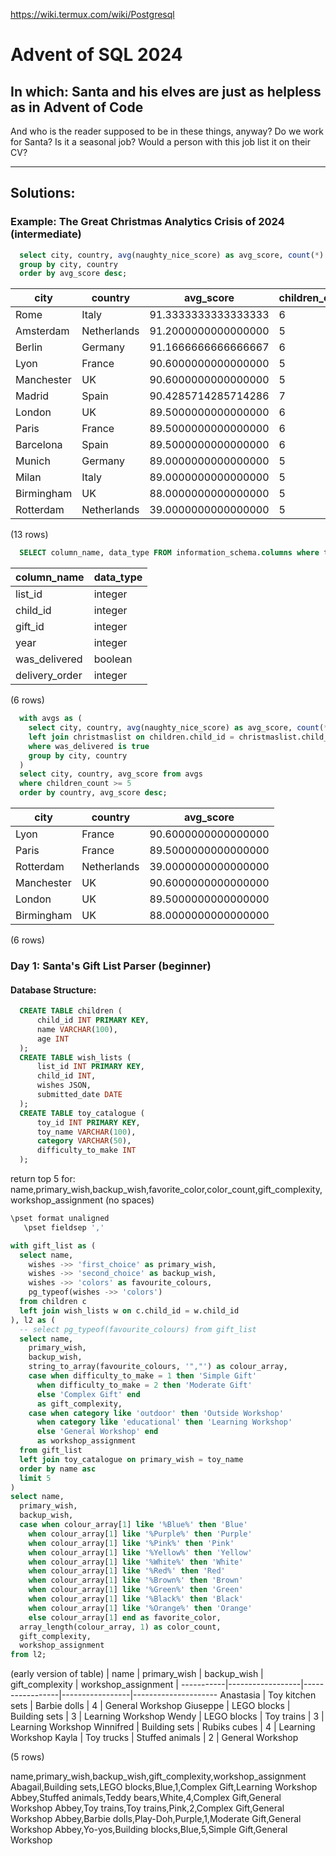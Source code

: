 https://wiki.termux.com/wiki/Postgresql

# Advent of SQL 2024

## In which: Santa and his elves are just as helpless as in Advent of Code

And who is the reader supposed to be in these things, anyway? Do we work for Santa? Is it a seasonal job? Would a person with this job list it on their CV?

---

## Solutions:

### Example: The Great Christmas Analytics Crisis of 2024 (intermediate)

```sql
  select city, country, avg(naughty_nice_score) as avg_score, count(*) as children_count from children
  group by city, country
  order by avg_score desc;
```

|    city    |   country   |      avg_score      | children_count |
------------|-------------|---------------------|----------------
 Rome       | Italy       | 91.3333333333333333 |              6
 Amsterdam  | Netherlands | 91.2000000000000000 |              5
 Berlin     | Germany     | 91.1666666666666667 |              6
 Lyon       | France      | 90.6000000000000000 |              5
 Manchester | UK          | 90.6000000000000000 |              5
 Madrid     | Spain       | 90.4285714285714286 |              7
 London     | UK          | 89.5000000000000000 |              6
 Paris      | France      | 89.5000000000000000 |              6
 Barcelona  | Spain       | 89.5000000000000000 |              6
 Munich     | Germany     | 89.0000000000000000 |              5
 Milan      | Italy       | 89.0000000000000000 |              5
 Birmingham | UK          | 88.0000000000000000 |              5
 Rotterdam  | Netherlands | 39.0000000000000000 |              5
 
(13 rows)

```sql
  SELECT column_name, data_type FROM information_schema.columns where table_name = 'christmaslist';
```

|  column_name   | data_type |
----------------|-----------
 list_id        | integer
 child_id       | integer
 gift_id        | integer
 year           | integer
 was_delivered  | boolean
 delivery_order | integer
 
(6 rows)

```sql
  with avgs as (
    select city, country, avg(naughty_nice_score) as avg_score, count(*) as children_count from children
    left join christmaslist on children.child_id = christmaslist.child_id
    where was_delivered is true
    group by city, country
  )
  select city, country, avg_score from avgs
  where children_count >= 5
  order by country, avg_score desc;
```

|    city    |   country   |      avg_score      |
------------|-------------|---------------------
 Lyon       | France      | 90.6000000000000000
 Paris      | France      | 89.5000000000000000
 Rotterdam  | Netherlands | 39.0000000000000000
 Manchester | UK          | 90.6000000000000000
 London     | UK          | 89.5000000000000000
 Birmingham | UK          | 88.0000000000000000
 
(6 rows)

### Day 1: Santa's Gift List Parser (beginner)

#### Database Structure:

```sql
  CREATE TABLE children (
      child_id INT PRIMARY KEY,
      name VARCHAR(100),
      age INT
  );
  CREATE TABLE wish_lists (
      list_id INT PRIMARY KEY,
      child_id INT,
      wishes JSON,
      submitted_date DATE
  );
  CREATE TABLE toy_catalogue (
      toy_id INT PRIMARY KEY,
      toy_name VARCHAR(100),
      category VARCHAR(50),
      difficulty_to_make INT
  );
```

return top 5 for: name,primary_wish,backup_wish,favorite_color,color_count,gift_complexity,workshop_assignment
 (no spaces)

```sql
\pset format unaligned
   \pset fieldsep ','

with gift_list as (
  select name,
    wishes ->> 'first_choice' as primary_wish,
    wishes ->> 'second_choice' as backup_wish,
    wishes ->> 'colors' as favourite_colours,
    pg_typeof(wishes ->> 'colors')
  from children c
  left join wish_lists w on c.child_id = w.child_id
), l2 as (
  -- select pg_typeof(favourite_colours) from gift_list
  select name,
    primary_wish,
    backup_wish,
    string_to_array(favourite_colours, '","') as colour_array,
    case when difficulty_to_make = 1 then 'Simple Gift'
      when difficulty_to_make = 2 then 'Moderate Gift'
      else 'Complex Gift' end
      as gift_complexity,
    case when category like 'outdoor' then 'Outside Workshop'
      when category like 'educational' then 'Learning Workshop'
      else 'General Workshop' end
      as workshop_assignment
  from gift_list
  left join toy_catalogue on primary_wish = toy_name
  order by name asc
  limit 5
)
select name,
  primary_wish,
  backup_wish,
  case when colour_array[1] like '%Blue%' then 'Blue'
    when colour_array[1] like '%Purple%' then 'Purple'
    when colour_array[1] like '%Pink%' then 'Pink'
    when colour_array[1] like '%Yellow%' then 'Yellow'
    when colour_array[1] like '%White%' then 'White'
    when colour_array[1] like '%Red%' then 'Red'
    when colour_array[1] like '%Brown%' then 'Brown'
    when colour_array[1] like '%Green%' then 'Green'
    when colour_array[1] like '%Black%' then 'Black'
    when colour_array[1] like '%Orange%' then 'Orange'
    else colour_array[1] end as favorite_color,
  array_length(colour_array, 1) as color_count,
  gift_complexity,
  workshop_assignment
from l2;
```

(early version of table)
|   name    |   primary_wish   |   backup_wish   | gift_complexity | workshop_assignment |
-----------|------------------|-----------------|-----------------|---------------------
 Anastasia | Toy kitchen sets | Barbie dolls    |               4 | General Workshop
 Giuseppe  | LEGO blocks      | Building sets   |               3 | Learning Workshop
 Wendy     | LEGO blocks      | Toy trains      |               3 | Learning Workshop
 Winnifred | Building sets    | Rubiks cubes    |               4 | Learning Workshop
 Kayla     | Toy trucks       | Stuffed animals |               2 | General Workshop
 
(5 rows)

name,primary_wish,backup_wish,gift_complexity,workshop_assignment\
Abagail,Building sets,LEGO blocks,Blue,1,Complex Gift,Learning Workshop
Abbey,Stuffed animals,Teddy bears,White,4,Complex Gift,General Workshop
Abbey,Toy trains,Toy trains,Pink,2,Complex Gift,General Workshop
Abbey,Barbie dolls,Play-Doh,Purple,1,Moderate Gift,General Workshop
Abbey,Yo-yos,Building blocks,Blue,5,Simple Gift,General Workshop
